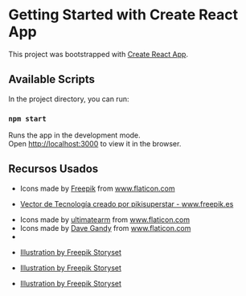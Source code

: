 # Getting Started with Create React App

This project was bootstrapped with [Create React App](https://github.com/facebook/create-react-app).

## Available Scripts

In the project directory, you can run:

### `npm start`

Runs the app in the development mode.\
Open [http://localhost:3000](http://localhost:3000) to view it in the browser.


## Recursos Usados
- <div>Icons made by <a href="https://www.freepik.com" title="Freepik">Freepik</a> from <a href="https://www.flaticon.com/" title="Flaticon">www.flaticon.com</a></div>
- <a href='https://www.freepik.es/vectores/tecnologia'>Vector de Tecnología creado por pikisuperstar - www.freepik.es</a>
- <div>Icons made by <a href="https://www.flaticon.com/authors/ultimatearm" title="ultimatearm">ultimatearm</a> from <a href="https://www.flaticon.com/" title="Flaticon">www.flaticon.com</a></div>
- <div>Icons made by <a href="https://www.flaticon.com/authors/dave-gandy" title="Dave Gandy">Dave Gandy</a> from <a href="https://www.flaticon.com/" title="Flaticon">www.flaticon.com</a></div>
- 


- <a href="https://storyset.com/work">Illustration by Freepik Storyset</a> 
- <a href="https://storyset.com/online">Illustration by Freepik Storyset</a>
- <a href="https://storyset.com/web">Illustration by Freepik Storyset</a>